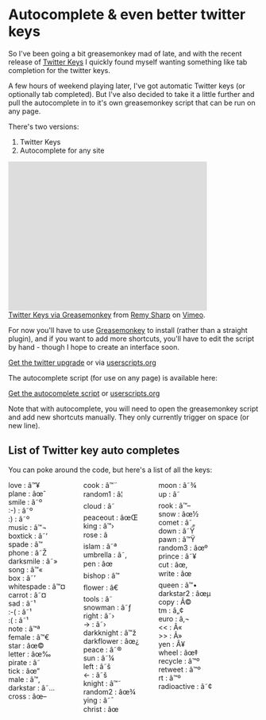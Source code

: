 # Autocomplete & even better twitter keys

So I've been going a bit greasemonkey mad of late, and with the recent release of [Twitter Keys](http://thenextweb.org/2008/09/16/twitterkeys-enhance-your-twitter-conversations/) I quickly found myself wanting something like tab completion for the twitter keys.

A few hours of weekend playing later, I've got automatic Twitter keys (or optionally tab completed).  But I've also decided to take it a little further and pull the autocomplete in to it's own greasemonkey script that can be run on any page.


<!--more-->

There's two versions: 

1. Twitter Keys
2. Autocomplete for any site

<object width="400" height="300">	<param name="allowfullscreen" value="true" />	<param name="allowscriptaccess" value="always" />	<param name="movie" value="http://vimeo.com/moogaloop.swf?clip_id=1787506&amp;server=vimeo.com&amp;show_title=1&amp;show_byline=1&amp;show_portrait=0&amp;color=&amp;fullscreen=1" />	<embed src="http://vimeo.com/moogaloop.swf?clip_id=1787506&amp;server=vimeo.com&amp;show_title=1&amp;show_byline=1&amp;show_portrait=0&amp;color=&amp;fullscreen=1" type="application/x-shockwave-flash" allowfullscreen="true" allowscriptaccess="always" width="400" height="300"></embed></object><br /><a href="http://vimeo.com/1787506?pg=embed&amp;sec=1787506">Twitter Keys via Greasemonkey</a> from <a href="http://vimeo.com/user449465?pg=embed&amp;sec=1787506">Remy Sharp</a> on <a href="http://vimeo.com?pg=embed&amp;sec=1787506">Vimeo</a>.

For now you'll have to use [Greasemonkey](https://addons.mozilla.org/firefox/addon/748) to install (rather than a straight plugin), and if you want to add more shortcuts, you'll have to edit the script by hand - though I hope to create an interface soon.

[Get the twitter upgrade](http://remysharp.com/downloads/tweet_upgrade.user.js) or via [userscripts.org](http://userscripts.org/scripts/show/34004)

The autocomplete script (for use on any page) is available here:

[Get the autocomplete script](http://remysharp.com/downloads/auto_complete.user.js) or [userscripts.org](http://userscripts.org/scripts/show/34248)

Note that with autocomplete, you will need to open the greasemonkey script and add new shortcuts manually.  They only currently trigger on space (or new line).

## List of Twitter key auto completes

You can poke around the code, but here's a list of all the keys:

<div>
<div style="float: left;  width: 30%;">love : â™¥<br />
plane : âœˆ<br />
smile : â˜º<br />
:-) : â˜º<br />
:) : â˜º<br />
music : â™¬<br />
boxtick : â˜‘<br />
spade : â™ <br />
phone : â˜Ž<br />
darksmile : â˜»<br />
song : â™«<br />
box : â˜’<br />
whitespade : â™¤<br />
carrot : â˜¤<br />
sad :  â˜¹<br />
:-( : â˜¹<br />
:( : â˜¹<br />
note : â™ª<br />
female : â™€<br />
star : âœ©<br />
letter : âœ‰<br />
pirate : â˜ <br />
tick : âœ”<br />
male : â™‚<br />
darkstar : â˜…<br />
cross : âœ–</div>
<div style="float: left;  width: 30%;">
cook : â™¨<br />
random1 : â¦<br />
cloud : â˜<br />
peaceout : âœŒ<br />
king : â™›<br />
rose : â<br />
islam : â˜ª<br />
umbrella : â˜‚<br />
pen : âœ<br />
bishop : â™<br />
flower : â€<br />
tools : â˜­<br />
snowman : â˜ƒ<br />
right : â˜›<br />
-&gt; : â˜›<br />
darkknight : â™ž<br />
darkflower : âœ¿<br />
peace : â˜®<br />
sun : â˜¼<br />
left : â˜š<br />
&lt;- : â˜š<br />
knight : â™˜<br />
random2 : âœ¾<br />
ying : â˜¯<br />
christ : âœ</div>
<div style="float: left;  width: 30%;">
moon : â˜¾<br />
up : â˜<br />
rook : â™–<br />
snow : âœ½<br />
comet : â˜„<br />
down : â˜Ÿ<br />
pawn : â™Ÿ<br />
random3 : âœº<br />
prince : â˜¥<br />
cut : âœ‚<br />
write : âœ<br />
queen : â™•<br />
darkstar2 : âœµ<br />
copy : Â©<br />
tm : â„¢<br />
euro : â‚¬<br />
&lt;&lt; : Â«<br />
&gt;&gt; : Â»<br />
yen : Â¥<br />
wheel : âœ‡<br />
recycle : â™º<br />
retweet : â™º<br />
rt : â™º<br />
radioactive : â˜¢</div>
<div class="clear: left;"></div>
</div>